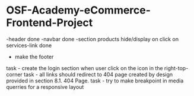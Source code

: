 # OSF-Academy-eCommerce-Frontend-Project
-header done
-navbar done
-section products hide/display on click on services-link done
- make the footer

task - create the login section when user click on the icon in the right-top-corner
task - all links should redirect to 404 page created by design provided in section 8.1. 404 Page.
task - try to make breakpoint in media querries for a responsive layout
